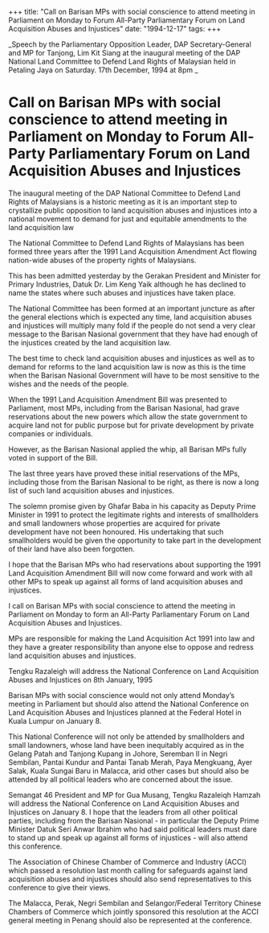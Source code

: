 +++ 
title: "Call on Barisan MPs with social conscience to attend meeting in Parliament on Monday to Forum All-Party Parliamentary Forum on Land Acquisition Abuses and Injustices"
date: "1994-12-17"
tags:
+++

_Speech by the Parliamentary Opposition Leader, DAP Secretary-General and MP for Tanjong, Lim Kit Siang at the inaugural meeting of the DAP National Land Committee to Defend Land Rights of Malaysian held in Petaling Jaya on Saturday. 17th December, 1994 at 8pm _

# Call on Barisan MPs with social conscience to attend meeting in Parliament on Monday to Forum All-Party Parliamentary Forum on Land Acquisition Abuses and Injustices 

The inaugural meeting of the DAP National Committee to Defend Land Rights of Malaysians is a historic meeting as it is an important step to crystallize public opposition to land acquisition abuses and injustices into a national movement to demand for just and equitable amendments to the land acquisition law </u>

The National Committee to Defend Land Rights of Malaysians has been formed three years after the 1991 Land Acquisition Amendment Act flowing nation-wide abuses of the property rights of Malaysians. 

This has been admitted yesterday by the Gerakan President and Minister for Primary Industries, Datuk Dr. Lim Keng Yaik although he has declined to name the states where such abuses and injustices have taken place. 

The National Committee has been formed at an important juncture as after the general elections which is expected any time, land acquisition abuses and injustices will multiply many fold if the people do not send a very clear message to the Barisan Nasional government that they have had enough of the injustices created by the land acquisition law. 

The best time to check land acquisition abuses and injustices as well as to demand for reforms to the land acquisition law is now as this is the time when the Barisan Nasional Government will have to be most sensitive to the wishes and the needs of the people. 

When the 1991 Land Acquisition Amendment Bill was presented to Parliament, most MPs, including from the Barisan Nasional, had grave reservations about the new powers which allow the state government to acquire land not for public purpose but for private development by private companies or individuals. 

However, as the Barisan Nasional applied the whip, all Barisan MPs fully voted in support of the Bill. 

The last three years have proved these initial reservations of the MPs, including those from the Barisan Nasional to be right, as there is now a long list of such land acquisition abuses and injustices. 

The solemn promise given by Ghafar Baba in his capacity as Deputy Prime Minister in 1991 to protect the legitimate rights and interests of smallholders and small landowners whose properties are acquired for private development have not been honoured. His undertaking that such smallholders would be given the opportunity to take part in the development of their land have also been forgotten.

I hope that the Barisan MPs who had reservations about supporting the 1991 Land Acquisition Amendment Bill will now come forward and work with all other MPs to speak up against all forms of land acquisition abuses and injustices. 

I call on Barisan MPs with social conscience to attend the meeting in Parliament on Monday to form an All-Party Parliamentary Forum on Land Acquisition Abuses and Injustices. 

MPs are responsible for making the Land Acquisition Act 1991 into law and they have a greater responsibility than anyone else to oppose and redress land acquisition abuses and injustices. 

Tengku Razaleigh will address the National Conference on Land Acquisition Abuses and Injustices on 8th January, 1995 

Barisan MPs with social conscience would not only attend Monday’s meeting in Parliament but should also attend the National Conference on Land Acquisition Abuses and Injustices planned at the Federal Hotel in Kuala Lumpur on January 8. 

This National Conference will not only be attended by smallholders and small landowners, whose land have been inequitably acquired as in the Gelang Patah and Tanjong Kupang in Johore, Seremban II in Negri Sembilan, Pantai Kundur and Pantai Tanab Merah, Paya Mengkuang, Ayer Salak, Kuala Sungai Baru in Malacca, arid other cases but should also be attended by all political leaders who are concerned about the issue. 

Semangat 46 President and MP for Gua Musang, Tengku Razaleiqh Hamzah will address the National Conference on Land Acquisition Abuses and Injustices on January 8. I hope that the leaders from all other political parties, including from the Barisan Nasional - in particular the Deputy Prime Minister Datuk Seri Anwar Ibrahim who had said political leaders must dare to stand up and speak up against all forms of injustices - will also attend this conference. 

The Association of Chinese Chamber of Commerce and Industry (ACCI) which passed a resolution last month calling for safeguards against land acquisition abuses and injustices should also send representatives to this conference to give their views. 

The Malacca, Perak, Negri Sembilan and Selangor/Federal Territory Chinese Chambers of Commerce which jointly sponsored this resolution at the ACCI general meeting in Penang should also be represented at the conference. 
 

